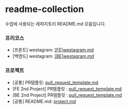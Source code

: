 # readme-collection
수업에 사용되는 레파지토리 README.md 모음입니다.

### 프리코스
- [프론트] westagram: [[FE]westagram.md](https://github.com/wecode-bootcamp-korea/readme-collection/blob/main/%5BFE%5Dwestagram.md)
- [백앤드] westagram: [[BE]westagram.md](https://github.com/wecode-bootcamp-korea/readme-collection/blob/main/%5BBE%5Dwestagram.md)

### 프로젝트
- [공통] PR템플릿: [pull_request_template.md](https://github.com/wecode-bootcamp-korea/readme-collection/blob/main/pull_request_template.md)
- [FE 2nd Project] PR템플릿 : [pull_request_template.md](https://github.com/wecode-bootcamp-korea/readme-collection/blob/main/%5BFE%5D%202nd%20Project.md)
- [BE 2nd Project] PR템플릿 : [pull_request_template.md](https://github.com/wecode-bootcamp-korea/readme-collection/blob/main/%5BBE%5D%202nd%20Project.md)
- [공통] README.md: [project.md](https://github.com/wecode-bootcamp-korea/readme-collection/blob/main/project.md)

